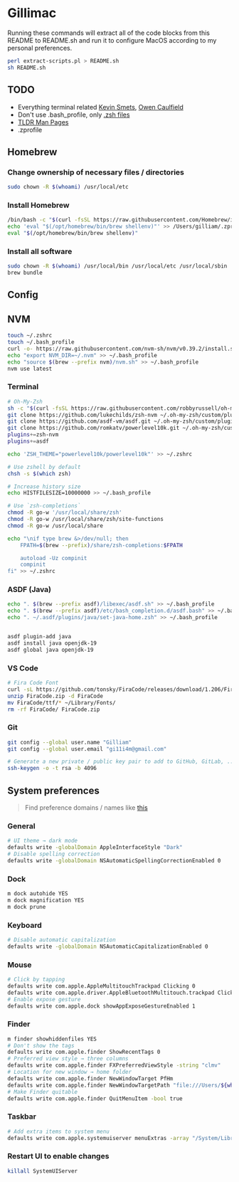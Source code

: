 # Gillimac

Running these commands will extract all of the code blocks from this README to README.sh and run it to configure MacOS according to my personal preferences.

```sh
perl extract-scripts.pl > README.sh
sh README.sh
```

## TODO
- Everything terminal related [Kevin Smets](https://gist.github.com/kevin-smets/8568070), [Owen Caulfield](https://medium.com/@caulfieldOwen/youre-missing-out-on-a-better-mac-terminal-experience-d73647abf6d7)
- Don't use .bash_profile, only [.zsh files](https://zsh.sourceforge.io/Intro/intro_3.html)
- [TLDR Man Pages](https://tldr.sh/)
- .zprofile


## Homebrew

### Change ownership of necessary files / directories
```bash
sudo chown -R $(whoami) /usr/local/etc
```

### Install Homebrew
```bash
/bin/bash -c "$(curl -fsSL https://raw.githubusercontent.com/Homebrew/install/HEAD/install.sh)"
echo 'eval "$(/opt/homebrew/bin/brew shellenv)"' >> /Users/gilliam/.zprofile
eval "$(/opt/homebrew/bin/brew shellenv)"
```

### Install all software
```bash
sudo chown -R $(whoami) /usr/local/bin /usr/local/etc /usr/local/sbin
brew bundle
```


## Config

## NVM
```bash
touch ~/.zshrc
touch ~/.bash_profile
curl -o- https://raw.githubusercontent.com/nvm-sh/nvm/v0.39.2/install.sh | bash
echo "export NVM_DIR=~/.nvm" >> ~/.bash_profile
echo "source $(brew --prefix nvm)/nvm.sh" >> ~/.bash_profile
nvm use latest
```

### Terminal
```bash
# Oh-My-Zsh
sh -c "$(curl -fsSL https://raw.githubusercontent.com/robbyrussell/oh-my-zsh/master/tools/install.sh)"
git clone https://github.com/lukechilds/zsh-nvm ~/.oh-my-zsh/custom/plugins/zsh-nvm
git clone https://github.com/asdf-vm/asdf.git ~/.oh-my-zsh/custom/plugins/asdf
git clone https://github.com/romkatv/powerlevel10k.git ~/.oh-my-zsh/custom/themes/powerlevel10k
plugins+=zsh-nvm
plugins+=asdf

echo 'ZSH_THEME="powerlevel10k/powerlevel10k"' >> ~/.zshrc

# Use zshell by default
chsh -s $(which zsh)

# Increase history size
echo HISTFILESIZE=10000000 >> ~/.bash_profile

# Use `zsh-completions`
chmod -R go-w '/usr/local/share/zsh'
chmod -R go-w /usr/local/share/zsh/site-functions
chmod -R go-w /usr/local/share

echo "\nif type brew &>/dev/null; then
    FPATH=$(brew --prefix)/share/zsh-completions:$FPATH

    autoload -Uz compinit
    compinit
fi" >> ~/.zshrc
```

### ASDF (Java)
```bash
echo ". $(brew --prefix asdf)/libexec/asdf.sh" >> ~/.bash_profile
echo ". $(brew --prefix asdf)/etc/bash_completion.d/asdf.bash" >> ~/.bash_profile
echo ". ~/.asdf/plugins/java/set-java-home.zsh" >> ~/.bash_profile


asdf plugin-add java
asdf install java openjdk-19
asdf global java openjdk-19
```

### VS Code
```bash
# Fira Code Font
curl -sL https://github.com/tonsky/FiraCode/releases/download/1.206/FiraCode_1.206.zip > FiraCode.zip
unzip FiraCode.zip -d FiraCode
mv FiraCode/ttf/* ~/Library/Fonts/
rm -rf FiraCode/ FiraCode.zip
```

### Git
```bash
git config --global user.name "Gilliam"
git config --global user.email "gi11i4m@gmail.com"

# Generate a new private / public key pair to add to GitHub, GitLab, ...
ssh-keygen -o -t rsa -b 4096
```


## System preferences

> Find preference domains / names like [this](https://pawelgrzybek.com/change-macos-user-preferences-via-command-line/)

### General
```bash
# UI theme → dark mode
defaults write -globalDomain AppleInterfaceStyle "Dark"
# Disable spelling correction
defaults write -globalDomain NSAutomaticSpellingCorrectionEnabled 0
```

### Dock
```bash
m dock autohide YES
m dock magnification YES
m dock prune
```

### Keyboard
```bash
# Disable automatic capitalization
defaults write -globalDomain NSAutomaticCapitalizationEnabled 0
```

### Mouse
```bash
# Click by tapping
defaults write com.apple.AppleMultitouchTrackpad Clicking 0
defaults write com.apple.driver.AppleBluetoothMultitouch.trackpad Clicking 1
# Enable expose gesture
defaults write com.apple.dock showAppExposeGestureEnabled 1
```

### Finder
```bash
m finder showhiddenfiles YES
# Don't show the tags
defaults write com.apple.finder ShowRecentTags 0
# Preferred view style → three columns
defaults write com.apple.finder FXPreferredViewStyle -string "clmv"
# Location for new window → home folder
defaults write com.apple.finder NewWindowTarget PfHm
defaults write com.apple.finder NewWindowTargetPath "file:///Users/${whoami}/"
# Make Finder quitable
defaults write com.apple.finder QuitMenuItem -bool true
```

### Taskbar
```bash
# Add extra items to system menu
defaults write com.apple.systemuiserver menuExtras -array "/System/Library/CoreServices/Menu Extras/Bluetooth.menu" "/System/Library/CoreServices/Menu Extras/Clock.menu" "/System/Library/CoreServices/Menu Extras/Displays.menu" "/System/Library/CoreServices/Menu Extras/Volume.menu"
```

### Restart UI to enable changes
```bash
killall SystemUIServer
```
